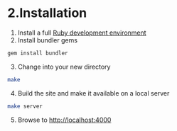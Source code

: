 # 2.Installation

1. Install a full [Ruby development environment](https://jekyllrb.com/docs/installation/)
2. Install bundler gems
```sh
gem install bundler
```
3. Change into your new directory
```sh
make
```
4. Build the site and make it available on a local server
```sh
make server
```
5. Browse to [http://localhost:4000](http://localhost:4000)
